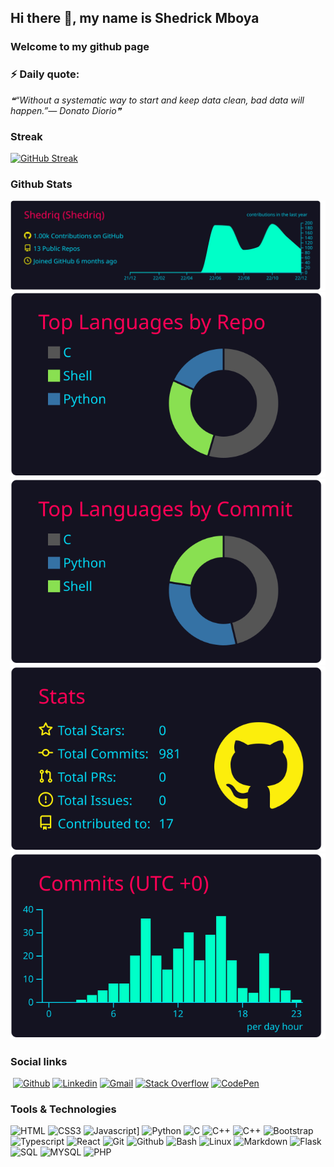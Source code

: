 ## Hi there 👋, my name is Shedrick Mboya 


### Welcome to my github page
<!--[Welcome to my github page ](images/github%20profile.gif)-->




### ⚡ Daily quote: 
<!--STARTS_HERE_QUOTE_README-->
<i>❝“Without a systematic way to start and keep data clean, bad data will happen.”— Donato Diorio❞</i>
<!--ENDS_HERE_QUOTE_README-->



### Streak

[![GitHub Streak](https://github-readme-streak-stats.herokuapp.com?user=Shedriq&theme=neon-dark&hide_border=true)](https://git.io/streak-stats)



### Github Stats

[![](https://raw.githubusercontent.com/Shedriq/About_Me/master/profile-summary-card-output/2077/0-profile-details.svg)](https://github.com/vn7n24fzkq/github-profile-summary-cards)
[![](https://raw.githubusercontent.com/Shedriq/About_Me/master/profile-summary-card-output/2077/1-repos-per-language.svg)](https://github.com/vn7n24fzkq/github-profile-summary-cards) [![](https://raw.githubusercontent.com/Shedriq/About_Me/master/profile-summary-card-output/2077/2-most-commit-language.svg)](https://github.com/vn7n24fzkq/github-profile-summary-cards)
[![](https://raw.githubusercontent.com/Shedriq/About_Me/master/profile-summary-card-output/2077/3-stats.svg)](https://github.com/vn7n24fzkq/github-profile-summary-cards) [![](https://raw.githubusercontent.com/Shedriq/About_Me/master/profile-summary-card-output/2077/4-productive-time.svg)](https://github.com/vn7n24fzkq/github-profile-summary-cards)



### Social links
​
[![Github](https://img.shields.io/badge/Github-000000?&style=for-the-badge&logo=github&logoColor=white)](https://github.com/Shedriq)
[![Linkedin](https://img.shields.io/badge/linkedin-%230077B5.svg?&style=for-the-badge&logo=linkedin&logoColor=white)](www.linkedin.com/in/shedrick-mboya-b2174920a/)
[![Gmail](https://img.shields.io/badge/gmail-D14836?&style=for-the-badge&logo=gmail&logoColor=white)](jerrydwain4@gmail.com)
[![Stack Overflow](https://img.shields.io/badge/-Stackoverflow-FE7A16?style=for-the-badge&logo=stack-overflow&logoColor=white)](https://stackoverflow.com/users/19368072/shedrick-omondi)
[![CodePen](https://img.shields.io/badge/Codepen-000000?style=for-the-badge&logo=codepen&logoColor=white)](https://codepen.io/shedriq)
<!--[![Dev.to blog](https://img.shields.io/badge/dev.to-0A0A0A?style=for-the-badge&logo=dev.to&logoColor=white)](https://dev.to/Pericles001/)-->



### Tools & Technologies
![HTML](https://img.shields.io/badge/HTML5-000000?&style=for-the-badge&logo=HTML5)
![CSS3](https://img.shields.io/badge/CSS3-000000?&style=for-the-badge&logo=CSS3&logoColor=white)
![Javascript](https://img.shields.io/badge/Javascript-000000?&style=for-the-badge&logo=javascript&logoColor=white)] 
![Python](https://img.shields.io/badge/Python-000000?&style=for-the-badge&logo=Python&logoColor=white)
![C](https://img.shields.io/badge/C-000000?&style=for-the-badge&logo=C&logoColor=white)
![C++](https://img.shields.io/badge/C++-000000?&style=for-the-badge&logo=C++&logoColor=white)
![C++](https://img.shields.io/badge/C++-000000?&style=for-the-badge&logo=C++&logoColor=white)
![Bootstrap](https://img.shields.io/badge/Bootstap-000000?&style=for-the-badge&logo=Bootstrap&logoColor=white)
![Typescript](https://img.shields.io/badge/Typescript-000000?&style=for-the-badge&logo=Typescript&logoColor=white)
![React](https://img.shields.io/badge/React-000000?&style=for-the-badge&logo=React&logoColor=white)
![Git](https://img.shields.io/badge/Git-000000?&style=for-the-badge&logo=Git&logoColor=white)
![Github](https://img.shields.io/badge/Github-000000?&style=for-the-badge&logo=Github&logoColor=white)
![Bash](https://img.shields.io/badge/Bash-000000?&style=for-the-badge&logo=Bash&logoColor=white)
![Linux](https://img.shields.io/badge/Linux-000000?&style=for-the-badge&logo=Linux&logoColor=white)
![Markdown](https://img.shields.io/badge/Markdown-000000?&style=for-the-badge&logo=Markdown&logoColor=white)
![Flask](https://img.shields.io/badge/Flask-000000?&style=for-the-badge&logo=Flask&logoColor=white)
![SQL](https://img.shields.io/badge/SQL-000000?&style=for-the-badge&logo=SQL&logoColor=white)
![MYSQL](https://img.shields.io/badge/MYSQL-000000?&style=for-the-badge&logo=MYSQL&logoColor=white)
![PHP](https://img.shields.io/badge/PHP-000000?&style=for-the-badge&logo=PHP&logoColor=white)
